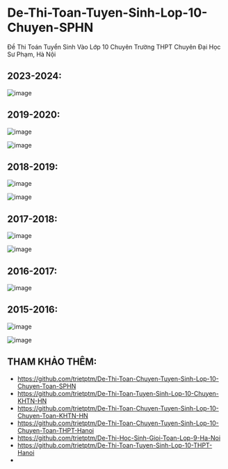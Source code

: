 # De-Thi-Toan-Tuyen-Sinh-Lop-10-Chuyen-SPHN
Đề Thi Toán Tuyển Sinh Vào Lớp 10 Chuyên Trường THPT Chuyên Đại Học Sư Phạm, Hà Nội

## 2023-2024:
![image](https://github.com/user-attachments/assets/2404b904-9e83-4bfc-b44e-e37fee03afde)

## 2019-2020:
![image](https://github.com/user-attachments/assets/17aa654a-cc32-40e8-ad73-36a09a904261)

![image](https://github.com/user-attachments/assets/1388b401-3c89-4b06-8a0f-61749fa0b9c9)

## 2018-2019:
![image](https://github.com/user-attachments/assets/522f021f-60c3-457e-ac74-f53127395f55)

![image](https://github.com/user-attachments/assets/4b14e8b7-4e71-40d2-a747-066e0896a50c)

## 2017-2018:
![image](https://github.com/user-attachments/assets/47c7f8a2-4d0b-474d-8f6d-6ebd49bd56ba)

![image](https://github.com/user-attachments/assets/f995050b-fb06-4d38-99e9-c35993697cae)

## 2016-2017:
![image](https://github.com/user-attachments/assets/19b79e86-9e09-40b5-9bf3-6516cb3c702a)

## 2015-2016:
![image](https://github.com/user-attachments/assets/fdbb93d7-80dd-4e68-acb6-94856b48d5e2)

![image](https://github.com/user-attachments/assets/37b89b48-00dc-46ef-a86b-d46969c98904)


## THAM KHẢO THÊM:
* https://github.com/trietptm/De-Thi-Toan-Chuyen-Tuyen-Sinh-Lop-10-Chuyen-Toan-SPHN
* https://github.com/trietptm/De-Thi-Toan-Tuyen-Sinh-Lop-10-Chuyen-KHTN-HN
* https://github.com/trietptm/De-Thi-Toan-Chuyen-Tuyen-Sinh-Lop-10-Chuyen-Toan-KHTN-HN
* https://github.com/trietptm/De-Thi-Toan-Chuyen-Tuyen-Sinh-Lop-10-Chuyen-Toan-THPT-Hanoi
* https://github.com/trietptm/De-Thi-Hoc-Sinh-Gioi-Toan-Lop-9-Ha-Noi
* https://github.com/trietptm/De-Thi-Toan-Tuyen-Sinh-Lop-10-THPT-Hanoi
* 
